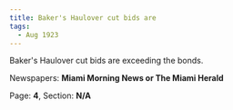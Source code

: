 ```yaml
---  
title: Baker's Haulover cut bids are  
tags:  
  - Aug 1923  
---  
```

  
Baker's Haulover cut bids are exceeding the bonds.  
  
Newspapers: **Miami Morning News or The Miami Herald**  
  
Page: **4**, Section: **N/A** 

